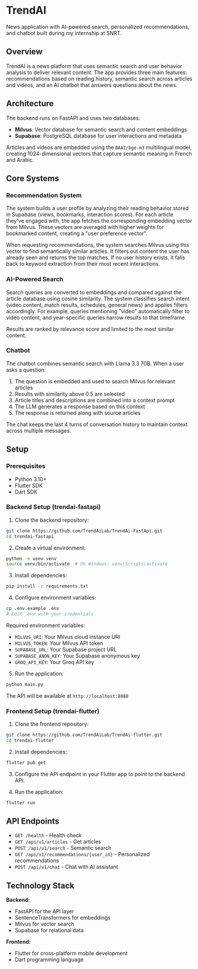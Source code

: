 # TrendAI

News application with AI-powered search, personalized recommendations, and chatbot built during my internship at SNRT.

## Overview

TrendAI is a news platform that uses semantic search and user behavior analysis to deliver relevant content. The app provides three main features: recommendations based on reading history, semantic search across articles and videos, and an AI chatbot that answers questions about the news.

## Architecture

The backend runs on FastAPI and uses two databases:
- **Milvus**: Vector database for semantic search and content embeddings
- **Supabase**: PostgreSQL database for user interactions and metadata

Articles and videos are embedded using the `BAAI/bge-m3` multilingual model, creating 1024-dimensional vectors that capture semantic meaning in French and Arabic.

## Core Systems

### Recommendation System

The system builds a user profile by analyzing their reading behavior stored in Supabase (views, bookmarks, interaction scores). For each article they've engaged with, the app fetches the corresponding embedding vector from Milvus. These vectors are averaged with higher weights for bookmarked content, creating a "user preference vector".

When requesting recommendations, the system searches Milvus using this vector to find semantically similar articles. It filters out content the user has already seen and returns the top matches. If no user history exists, it falls back to keyword extraction from their most recent interactions.

### AI-Powered Search

Search queries are converted to embeddings and compared against the article database using cosine similarity. The system classifies search intent (video content, match results, schedules, general news) and applies filters accordingly. For example, queries mentioning "video" automatically filter to video content, and year-specific queries narrow results to that timeframe.

Results are ranked by relevance score and limited to the most similar content.

### Chatbot

The chatbot combines semantic search with Llama 3.3 70B. When a user asks a question:

1. The question is embedded and used to search Milvus for relevant articles
2. Results with similarity above 0.5 are selected
3. Article titles and descriptions are combined into a context prompt
4. The LLM generates a response based on this context
5. The response is returned along with source articles

The chat keeps the last 4 turns of conversation history to maintain context across multiple messages.

## Setup

### Prerequisites

- Python 3.10+
- Flutter SDK
- Dart SDK

### Backend Setup (trendai-fastapi)

1. Clone the backend repository:
```bash
git clone https://github.com/TrendAiLab/TrendAi-FastApi.git
cd trendai-fastapi
```

2. Create a virtual environment:
```bash
python -m venv venv
source venv/bin/activate  # On Windows: venv\Scripts\activate
```

3. Install dependencies:
```bash
pip install -r requirements.txt
```

4. Configure environment variables:
```bash
cp .env.example .env
# Edit .env with your credentials
```

Required environment variables:
- `MILVUS_URI`: Your Milvus cloud instance URI
- `MILVUS_TOKEN`: Your Milvus API token
- `SUPABASE_URL`: Your Supabase project URL
- `SUPABASE_ANON_KEY`: Your Supabase anonymous key
- `GROQ_API_KEY`: Your Groq API key

5. Run the application:
```bash
python main.py
```

The API will be available at `http://localhost:8088`

### Frontend Setup (trendai-flutter)

1. Clone the frontend repository:
```bash
git clone https://github.com/TrendAiLab/TrendAi-flutter.git
cd trendai-flutter
```

2. Install dependencies:
```bash
flutter pub get
```

3. Configure the API endpoint in your Flutter app to point to the backend API.

4. Run the application:
```bash
flutter run
```

## API Endpoints

- `GET /health` - Health check
- `GET /api/v1/articles` - Get articles
- `POST /api/v1/search` - Semantic search
- `GET /api/v1/recommendations/{user_id}` - Personalized recommendations
- `POST /api/v1/chat` - Chat with AI assistant

## Technology Stack

**Backend:**
- FastAPI for the API layer
- SentenceTransformers for embeddings
- Milvus for vector search
- Supabase for relational data

**Frontend:**
- Flutter for cross-platform mobile development
- Dart programming language


